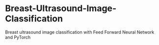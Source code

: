 # Breast-Ultrasound-Image-Classification
Breast ultrasound image classification with Feed Forward Neural Network and PyTorch
